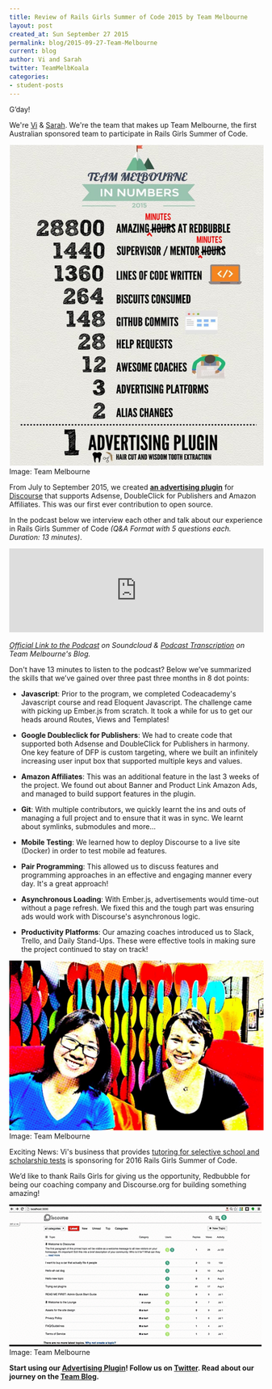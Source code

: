 ```yaml
---
title: Review of Rails Girls Summer of Code 2015 by Team Melbourne
layout: post
created_at: Sun September 27 2015
permalink: blog/2015-09-27-Team-Melbourne
current: blog
author: Vi and Sarah
twitter: TeamMelbKoala
categories: 
- student-posts
---
```


G’day!  

We're [Vi](http://adcopywriter.github.io) & [Sarah](http://www.cyberkoi.com).  We're the team that makes up Team Melbourne, the first Australian sponsored team to participate in Rails Girls Summer of Code.  

<img src="/img/blog/2015/team-melbourne-final-infographic.jpeg">
<div class="image-credits"> Image: Team Melbourne</div>


From July to September 2015, we created **[an advertising plugin](https://github.com/team-melbourne-rgsoc2015/discourse-adplugin)** for [Discourse](http://discourse.org) that supports Adsense, DoubleClick for Publishers and Amazon Affiliates.  This was our first ever contribution to open source.

In the podcast below we interview each other and talk about our experience in Rails Girls Summer of Code *(Q&A Format with 5 questions each.  Duration: 13 minutes)*.

<iframe width="100%" height="166" scrolling="no" frameborder="no" src="https://w.soundcloud.com/player/?url=https%3A//api.soundcloud.com/tracks/223931295&amp;color=ff5500&amp;auto_play=false&amp;hide_related=false&amp;show_comments=true&amp;show_user=true&amp;show_reposts=false"></iframe>

*[Official Link to the Podcast](https://soundcloud.com/sarah-ni-520428285/podcast-team-melbourne-rgsoc-2015/s-8apCo) on Soundcloud & [Podcast Transcription]( http://team-melbourne-rgsoc2015.github.io/Transcription/) on Team Melbourne's Blog.*

Don't have 13 minutes to listen to the podcast? Below we’ve summarized the skills that we’ve gained over three past three months in 8 dot points:

- **Javascript**: Prior to the program, we completed Codeacademy's Javascript course and read Eloquent Javascript. The challenge came with picking up Ember.js from scratch. It took a while for us to get our heads around Routes, Views and Templates!

- **Google Doubleclick for Publishers**: We had to create code that supported both Adsense and DoubleClick for Publishers in harmony. One key feature of DFP is custom targeting, where we built an infinitely increasing user input box that supported multiple keys and values.

- **Amazon Affiliates**: This was an additional feature in the last 3 weeks of the project. We found out about Banner and Product Link Amazon Ads, and managed to build support features in the plugin. 

- **Git**: With multiple contributors, we quickly learnt the ins and outs of managing a full project and to ensure that it was in sync.  We learnt about symlinks, submodules and more…

- **Mobile Testing**: We learned how to deploy Discourse to a live site (Docker) in order to test mobile ad features.

- **Pair Programming**: This allowed us to discuss features and programming approaches in an effective and engaging manner every day. It's a great approach!

- **Asynchronous Loading**: With Ember.js, advertisements would time-out without a page refresh.  We fixed this and the tough part was ensuring ads would work with Discourse's asynchronous logic. 

- **Productivity Platforms**: Our amazing coaches introduced us to Slack, Trello, and Daily Stand-Ups. These were effective tools in making sure the project continued to stay on track!

<img src="/img/blog/2015/team-melbourne-team.jpg">
<div class="image-credits">Image: Team Melbourne </div>

Exciting News: Vi's business that provides [tutoring for selective school and scholarship tests](https://www.examsuccess.com.au/) is sponsoring for 2016 Rails Girls Summer of Code.

We’d like to thank Rails Girls for giving us the opportunity, Redbubble for being our coaching company and Discourse.org for building something amazing!

<img src="/img/blog/2015/team-melbourne-discourse.gif">
<div class="image-credits"> Image: Team Melbourne</div>


**Start using our [Advertising Plugin](https://github.com/team-melbourne-rgsoc2015/discourse-adplugin)! Follow us on [Twitter](https://twitter.com/TeamMelbKoala). Read about our journey on the [Team Blog](http://team-melbourne-rgsoc2015.github.io/).**
